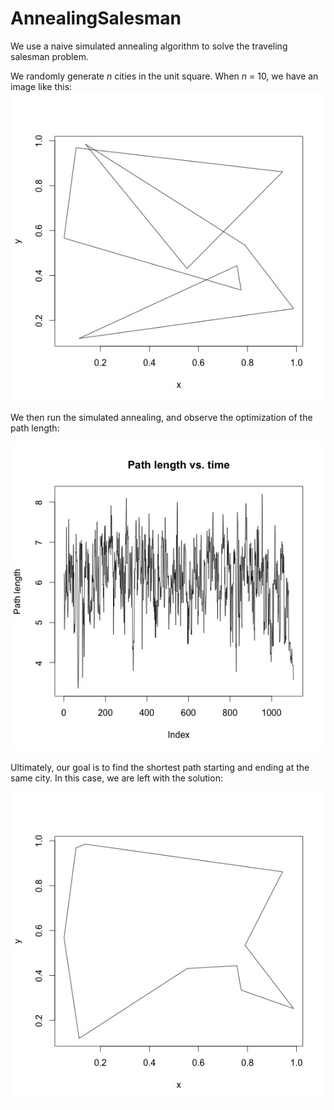 AnnealingSalesman
=================

We use a naive simulated annealing algorithm to solve the traveling salesman problem.

We randomly generate *n* cities in the unit square. When *n* = 10, we have an image like this:
![ten cities bad](/solutions/ten_bad.jpeg)

We then run the simulated annealing, and observe the optimization of the path length:

![ten path length](/solutions/ten_path.jpeg)

Ultimately, our goal is to find the shortest path starting and ending at the same city. In this case, we are
left with the solution:

![ten cities bad](/solutions/ten_good.jpeg)

